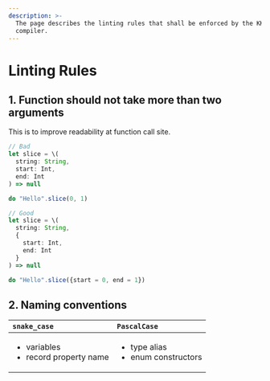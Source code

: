 ```yaml
---
description: >-
  The page describes the linting rules that shall be enforced by the KK
  compiler.
---
```


# Linting Rules

## 1. Function should not take more than two arguments

This is to improve readability at function call site.

```typescript
// Bad
let slice = \(
  string: String,
  start: Int,
  end: Int
) => null

do "Hello".slice(0, 1)

// Good
let slice = \(
  string: String,
  {
    start: Int,
    end: Int
  }
) => null

do "Hello".slice({start = 0, end = 1})
```

## 2. Naming conventions

<table>
  <thead>
    <tr>
      <th style="text-align:left"><code>snake_case</code>
      </th>
      <th style="text-align:left"><code>PascalCase</code>
      </th>
    </tr>
  </thead>
  <tbody>
    <tr>
      <td style="text-align:left">
        <ul>
          <li>variables</li>
          <li>record property name</li>
        </ul>
      </td>
      <td style="text-align:left">
        <ul>
          <li>type alias</li>
          <li>enum constructors</li>
        </ul>
      </td>
    </tr>
  </tbody>
</table>

